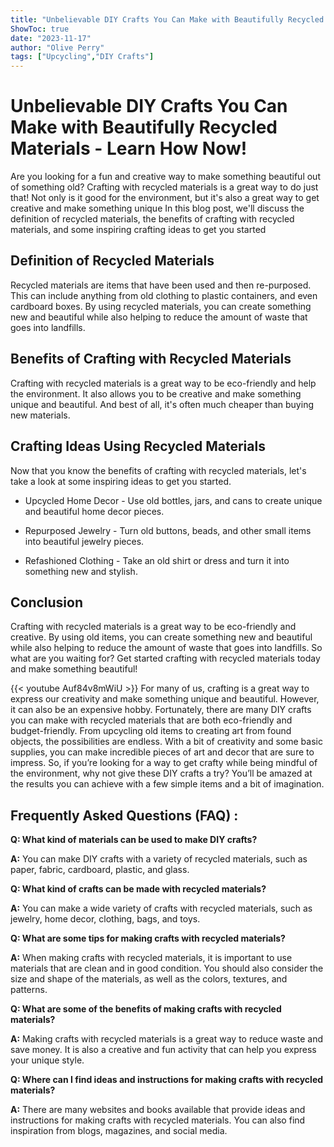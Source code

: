 ```yaml
---
title: "Unbelievable DIY Crafts You Can Make with Beautifully Recycled Materials - Learn How Now!"
ShowToc: true 
date: "2023-11-17"
author: "Olive Perry" 
tags: ["Upcycling","DIY Crafts"]
---
```

# Unbelievable DIY Crafts You Can Make with Beautifully Recycled Materials - Learn How Now!

Are you looking for a fun and creative way to make something beautiful out of something old? Crafting with recycled materials is a great way to do just that! Not only is it good for the environment, but it's also a great way to get creative and make something unique In this blog post, we'll discuss the definition of recycled materials, the benefits of crafting with recycled materials, and some inspiring crafting ideas to get you started

## Definition of Recycled Materials

Recycled materials are items that have been used and then re-purposed. This can include anything from old clothing to plastic containers, and even cardboard boxes. By using recycled materials, you can create something new and beautiful while also helping to reduce the amount of waste that goes into landfills.

## Benefits of Crafting with Recycled Materials

Crafting with recycled materials is a great way to be eco-friendly and help the environment. It also allows you to be creative and make something unique and beautiful. And best of all, it's often much cheaper than buying new materials.

## Crafting Ideas Using Recycled Materials

Now that you know the benefits of crafting with recycled materials, let's take a look at some inspiring ideas to get you started.

* Upcycled Home Decor - Use old bottles, jars, and cans to create unique and beautiful home decor pieces.

* Repurposed Jewelry - Turn old buttons, beads, and other small items into beautiful jewelry pieces.

* Refashioned Clothing - Take an old shirt or dress and turn it into something new and stylish.

## Conclusion

Crafting with recycled materials is a great way to be eco-friendly and creative. By using old items, you can create something new and beautiful while also helping to reduce the amount of waste that goes into landfills. So what are you waiting for? Get started crafting with recycled materials today and make something beautiful!

{{< youtube Auf84v8mWiU >}} 
For many of us, crafting is a great way to express our creativity and make something unique and beautiful. However, it can also be an expensive hobby. Fortunately, there are many DIY crafts you can make with recycled materials that are both eco-friendly and budget-friendly. From upcycling old items to creating art from found objects, the possibilities are endless. With a bit of creativity and some basic supplies, you can make incredible pieces of art and decor that are sure to impress. So, if you’re looking for a way to get crafty while being mindful of the environment, why not give these DIY crafts a try? You’ll be amazed at the results you can achieve with a few simple items and a bit of imagination.

## Frequently Asked Questions (FAQ) :
**Q: What kind of materials can be used to make DIY crafts?**

**A:** You can make DIY crafts with a variety of recycled materials, such as paper, fabric, cardboard, plastic, and glass. 

**Q: What kind of crafts can be made with recycled materials?**

**A:** You can make a wide variety of crafts with recycled materials, such as jewelry, home decor, clothing, bags, and toys. 

**Q: What are some tips for making crafts with recycled materials?**

**A:** When making crafts with recycled materials, it is important to use materials that are clean and in good condition. You should also consider the size and shape of the materials, as well as the colors, textures, and patterns. 

**Q: What are some of the benefits of making crafts with recycled materials?**

**A:** Making crafts with recycled materials is a great way to reduce waste and save money. It is also a creative and fun activity that can help you express your unique style. 

**Q: Where can I find ideas and instructions for making crafts with recycled materials?**

**A:** There are many websites and books available that provide ideas and instructions for making crafts with recycled materials. You can also find inspiration from blogs, magazines, and social media.



